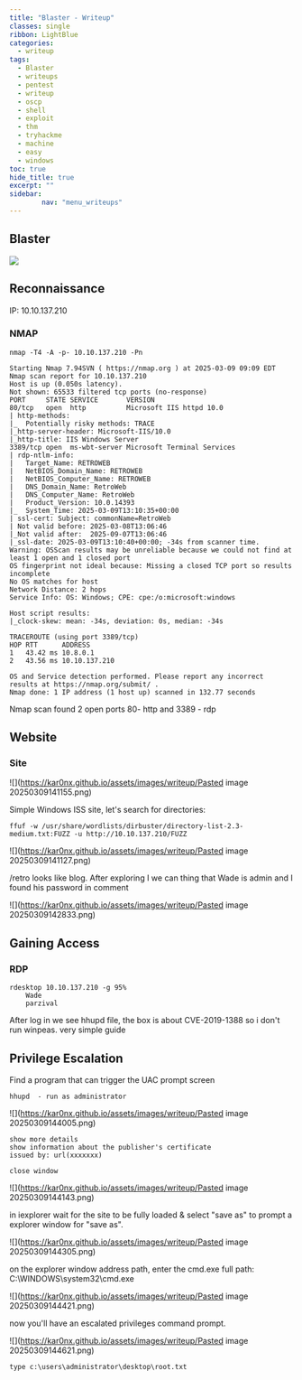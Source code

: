 ```yaml
---
title: "Blaster - Writeup"
classes: single
ribbon: LightBlue
categories:
  - writeup
tags:
  - Blaster
  - writeups
  - pentest
  - writeup
  - oscp
  - shell
  - exploit
  - thm
  - tryhackme
  - machine
  - easy
  - windows
toc: true
hide_title: true
excerpt: ""
sidebar:
        nav: "menu_writeups"
---
```


## Blaster
![](https://kar0nx.github.io/assets/images/writeup/07ad91ce2628efb8a2a3c5fddaeac710.png)

## Reconnaissance

IP: 10.10.137.210
### NMAP

```
nmap -T4 -A -p- 10.10.137.210 -Pn
```

```
Starting Nmap 7.94SVN ( https://nmap.org ) at 2025-03-09 09:09 EDT
Nmap scan report for 10.10.137.210
Host is up (0.050s latency).
Not shown: 65533 filtered tcp ports (no-response)
PORT     STATE SERVICE       VERSION
80/tcp   open  http          Microsoft IIS httpd 10.0
| http-methods: 
|_  Potentially risky methods: TRACE
|_http-server-header: Microsoft-IIS/10.0
|_http-title: IIS Windows Server
3389/tcp open  ms-wbt-server Microsoft Terminal Services
| rdp-ntlm-info: 
|   Target_Name: RETROWEB
|   NetBIOS_Domain_Name: RETROWEB
|   NetBIOS_Computer_Name: RETROWEB
|   DNS_Domain_Name: RetroWeb
|   DNS_Computer_Name: RetroWeb
|   Product_Version: 10.0.14393
|_  System_Time: 2025-03-09T13:10:35+00:00
| ssl-cert: Subject: commonName=RetroWeb
| Not valid before: 2025-03-08T13:06:46
|_Not valid after:  2025-09-07T13:06:46
|_ssl-date: 2025-03-09T13:10:40+00:00; -34s from scanner time.
Warning: OSScan results may be unreliable because we could not find at least 1 open and 1 closed port
OS fingerprint not ideal because: Missing a closed TCP port so results incomplete
No OS matches for host
Network Distance: 2 hops
Service Info: OS: Windows; CPE: cpe:/o:microsoft:windows

Host script results:
|_clock-skew: mean: -34s, deviation: 0s, median: -34s

TRACEROUTE (using port 3389/tcp)
HOP RTT      ADDRESS
1   43.42 ms 10.8.0.1
2   43.56 ms 10.10.137.210

OS and Service detection performed. Please report any incorrect results at https://nmap.org/submit/ .
Nmap done: 1 IP address (1 host up) scanned in 132.77 seconds
```

Nmap scan found 2 open ports 80- http and 3389 - rdp
## Website
### Site

![](https://kar0nx.github.io/assets/images/writeup/Pasted image 20250309141155.png)

Simple Windows ISS site, let's search for directories:

```
ffuf -w /usr/share/wordlists/dirbuster/directory-list-2.3-medium.txt:FUZZ -u http://10.10.137.210/FUZZ 
```

![](https://kar0nx.github.io/assets/images/writeup/Pasted image 20250309141127.png)

/retro looks like blog.
After exploring I we can thing that Wade is admin and I found his password in comment

![](https://kar0nx.github.io/assets/images/writeup/Pasted image 20250309142833.png)
## Gaining Access
### RDP

```
rdesktop 10.10.137.210 -g 95%
	Wade
	parzival
```

After log in we see hhupd file, the box is about CVE-2019-1388 so i don't run winpeas. 
very simple guide
## Privilege Escalation

Find a program that can trigger the UAC prompt screen

```
hhupd  - run as administrator
```

![](https://kar0nx.github.io/assets/images/writeup/Pasted image 20250309144005.png)

```
show more details
show information about the publisher's certificate
issued by: url(xxxxxxx)

close window
```

![](https://kar0nx.github.io/assets/images/writeup/Pasted image 20250309144143.png)

in iexplorer
wait for the site to be fully loaded & select "save as" to prompt a explorer window for "save as".


![](https://kar0nx.github.io/assets/images/writeup/Pasted image 20250309144305.png)

on the explorer window address path, enter the cmd.exe full path:
C:\WINDOWS\system32\cmd.exe

![](https://kar0nx.github.io/assets/images/writeup/Pasted image 20250309144421.png)

now you'll have an escalated privileges command prompt.

![](https://kar0nx.github.io/assets/images/writeup/Pasted image 20250309144621.png)

```
type c:\users\administrator\desktop\root.txt
```
